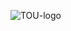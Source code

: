 
![TOU-logo](https://user-images.githubusercontent.com/103575184/167338513-0a3e4687-07f9-4137-8b2e-a2f0167df919.png)
